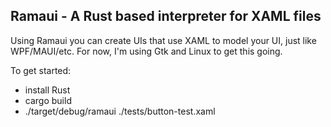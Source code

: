 Ramaui - A Rust based interpreter for XAML files
--------------------------------------------------

Using Ramaui you can create UIs that use XAML to model your UI, just like WPF/MAUI/etc.
For now, I'm using Gtk and Linux to get this going.

To get started: 

- install Rust
- cargo build
- ./target/debug/ramaui ./tests/button-test.xaml 